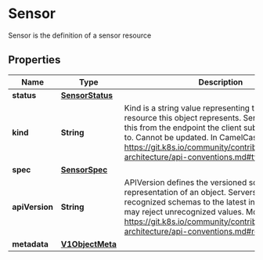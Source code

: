 

# Sensor

Sensor is the definition of a sensor resource
## Properties

Name | Type | Description | Notes
------------ | ------------- | ------------- | -------------
**status** | [**SensorStatus**](SensorStatus.md) |  | 
**kind** | **String** | Kind is a string value representing the REST resource this object represents. Servers may infer this from the endpoint the client submits requests to. Cannot be updated. In CamelCase. More info: https://git.k8s.io/community/contributors/devel/sig-architecture/api-conventions.md#types-kinds |  [optional]
**spec** | [**SensorSpec**](SensorSpec.md) |  | 
**apiVersion** | **String** | APIVersion defines the versioned schema of this representation of an object. Servers should convert recognized schemas to the latest internal value, and may reject unrecognized values. More info: https://git.k8s.io/community/contributors/devel/sig-architecture/api-conventions.md#resources |  [optional]
**metadata** | [**V1ObjectMeta**](V1ObjectMeta.md) |  | 



